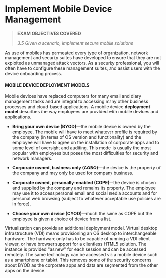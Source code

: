 # Implement Mobile Device Management

> **EXAM OBJECTIVES COVERED**
> 
> _3.5 Given a scenario, implement secure mobile solutions_

As use of mobiles has permeated every type of organization, network management and security suites have developed to ensure that they are not exploited as unmanaged attack vectors. As a security professional, you will often have to configure these management suites, and assist users with the device onboarding process.

#### MOBILE DEVICE DEPLOYMENT MODELS

Mobile devices have replaced computers for many email and diary management tasks and are integral to accessing many other business processes and cloud-based applications. A mobile device **deployment model** describes the way employees are provided with mobile devices and applications.

  
-   **Bring your own device (BYOD)**—the mobile device is owned by the employee. The mobile will have to meet whatever profile is required by the company (in terms of OS version and functionality) and the employee will have to agree on the installation of corporate apps and to some level of oversight and auditing. This model is usually the most popular with employees but poses the most difficulties for security and network managers.
  
-   **Corporate owned, business only (COBO)**—the device is the property of the company and may only be used for company business.
  
-   **Corporate owned, personally-enabled (COPE)**—the device is chosen and supplied by the company and remains its property. The employee may use it to access personal email and social media accounts and for personal web browsing (subject to whatever acceptable use policies are in force).
  
-   **Choose your own device (CYOD)**—much the same as COPE but the employee is given a choice of device from a list.
  

Virtualization can provide an additional deployment model. Virtual desktop infrastructure (VDI) means provisioning an OS desktop to interchangeable hardware. The hardware only has to be capable of running a VDI client viewer, or have browser support for a clientless HTML5 solution. The instance is provided "as new" for each session and can be accessed remotely. The same technology can be accessed via a mobile device such as a smartphone or tablet. This removes some of the security concerns about BYOD as the corporate apps and data are segmented from the other apps on the device.